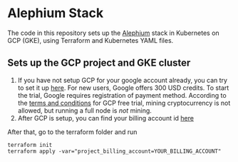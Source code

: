 Alephium Stack
==============

The code in this repository sets up the
[Alephium](https://github.com/alephium/alephium) stack in Kubernetes
on GCP (GKE), using Terraform and Kubernetes YAML files.

## Sets up the GCP project and GKE cluster

1. If you have not setup GCP for your google account already, you can
   try to set it up [here](https://cloud.google.com/gcp/). For new
   users, Google offers 300 USD credits. To start the trial, Google
   requires registration of payment method. According to the [terms
   and conditions](https://cloud.google.com/terms/free-trial/) for GCP
   free trial, mining cryptocurrency is not allowed, but running a
   full node is *not* mining.
2. After GCP is setup, you can find your billing account id
   [here](https://console.cloud.google.com/billing)

After that, go to the terraform folder and run

```
terraform init
terraform apply -var="project_billing_account=YOUR_BILLING_ACCOUNT"
```

